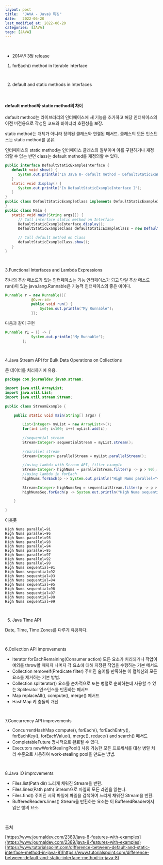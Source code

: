 ```yaml
---
layout: post
title:  "JAVA - Java8 특징"
date:   2022-06-20
last_modified_at: 2022-06-20
categories: [JAVA]
tags: [JAVA]
---
```


<br/>

- 2014년 3월 release

1. forEach() method in Iterable interface
   
<br/>

2. default and static methods in Interfaces

<br/>

#### default method와 static method의 차이

default method는 라이브러리의 인터페이스에 새 기능을 추가하고 해당 인터페이스의 이전 버전용으로 작성된 코드와
바이너리 호환성을 보장.

static method는 개체가 아니라 정의된 클래스와 연결된 메서드. 클래스의 모든 인스턴스는 static method를 공유.

인터페이스의 static method는 인터페이스 클래스의 일부이며 이를 구현하거나 재정의할 수 없는 반면 class는 
default method를 재정의할 수 있다.

```java
public interface DefaultStaticExampleInterface {
   default void show() {
      System.out.println("In Java 8- default method - DefaultStaticExampleInterface");
   }
   static void display() {
      System.out.println("In DefaultStaticExampleInterface I");
   }
}
public class DefaultStaticExampleClass implements DefaultStaticExampleInterface {
}
public class Main {
   static void main(String args[]) {
      // Call interface static method on Interface
      DefaultStaticExampleInterface.display();
      DefaultStaticExampleClass defaultStaticExampleClass = new DefaultStaticExampleClass();
     
      // Call default method on Class
      defaultStaticExampleClass.show();
   }
}
```

<br/>

3.Functional Interfaces and Lambda Expressions

하나의 추상 메소드가 있는 인터페이스는 기능 인터페이스가 되고 단일 추상 메소드 run()이 있는 java.lang.Runnable은 기능적 인터페이스의 좋은 예이다.

```java
Runnable r = new Runnable(){
            @Override
            public void run() {
                System.out.println("My Runnable");
            }};
```

다음과 같이 구현

```java
Runnable r1 = () -> {
            System.out.println("My Runnable");
        };
```

<br/>

4.Java Stream API for Bulk Data Operations on Collections

큰 데이터를 처리하기에 유용.

```java
package com.journaldev.java8.stream;
 
import java.util.ArrayList;
import java.util.List;
import java.util.stream.Stream;
 
public class StreamExample {
 
    public static void main(String[] args) {
         
        List<Integer> myList = new ArrayList<>();
        for(int i=0; i<100; i++) myList.add(i);
         
        //sequential stream
        Stream<Integer> sequentialStream = myList.stream();
         
        //parallel stream
        Stream<Integer> parallelStream = myList.parallelStream();
         
        //using lambda with Stream API, filter example
        Stream<Integer> highNums = parallelStream.filter(p -> p > 90);
        //using lambda in forEach
        highNums.forEach(p -> System.out.println("High Nums parallel="+p));
         
        Stream<Integer> highNumsSeq = sequentialStream.filter(p -> p > 90);
        highNumsSeq.forEach(p -> System.out.println("High Nums sequential="+p));
 
    }
 
}
```

아웃풋

```shell
High Nums parallel=91
High Nums parallel=96
High Nums parallel=93
High Nums parallel=98
High Nums parallel=94
High Nums parallel=95
High Nums parallel=97
High Nums parallel=92
High Nums parallel=99
High Nums sequential=91
High Nums sequential=92
High Nums sequential=93
High Nums sequential=94
High Nums sequential=95
High Nums sequential=96
High Nums sequential=97
High Nums sequential=98
High Nums sequential=99
```

<br/>

5. Java Time API

Date, Time, Time Zones를 다루기 유용하다.

<br/>

6.Collection API improvements

- Iterator forEachRemaining(Consumer action) 모든 요소가 처리되거나 작업이 예외를 throw할 때까지 나머지 각 요소에 대해
지정된 작업을 수행하는 기본 메서드
- Collection removeIf(Predicate filter) 주어진 술어를 만족하는 이 컬렉션의 모든 요소를 제거하는 기본 방법.
- Collection spliterator() 요소를 순차적으로 또는 병렬로 순회하는데 사용할 수 있는 Spliterator 인스턴스를 반환하는 메서드
- Map replaceAll(), compute(), merge() 메서드
- HashMap 키 충돌의 개선

<br/>

7.Concurrency API improvements

- ConcurrentHashMap compute(), forEach(), forEachEntry(), forEachKey(), forEachValue(), merge(), reduce() and search() 메서드
- CompletableFuture 명시적으로 완료될 수 있다.
- Executors newWorkStealingPool() 사용 가능한 모든 프로세서를 대상 병렬 처리 수준으로 사용하여 work-stealing pool을 만드는 방법.

<br/>

8.Java IO improvements

- Files.list(Path dir) 느리게 채워진 Stream을 반환.
- Files.lines(Path path) Stream으로 파일의 모든 라인을 읽는다.
- Files.find() 주어진 시작 파일에 파일을 검색하여 느리게 채워진 Stream을 반환.
- BufferedReaders.lines() Stream을 반환하는 요소는 이 BufferedReader에서 읽은 행의 요소.

<br/>

출처  

[https://www.journaldev.com/2389/java-8-features-with-examples](https://www.journaldev.com/2389/java-8-features-with-examples)
[https://www.tutorialspoint.com/difference-between-default-and-static-interface-method-in-java-8](https://www.tutorialspoint.com/difference-between-default-and-static-interface-method-in-java-8)